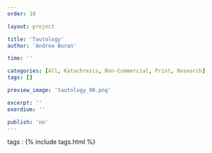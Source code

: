 ```yaml
---
order: 10

layout: project

title: 'Tautology'
author: 'Andrea Buran'

time: ''

categories: [All, Katachresis, Non-Commercial, Print, Research]
tags: []

preview_image: 'tautology_00.png'

excerpt: ''
exordium: ''

publish: 'no'
---
```


tags
: {% include tags.html %}